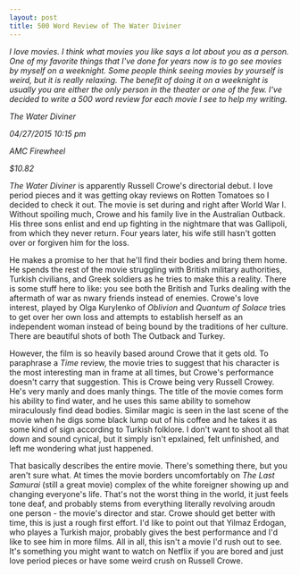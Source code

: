 ```yaml
---
layout: post
title: 500 Word Review of The Water Diviner 
---
```


*I love movies. I think what movies you like says a lot about you as a person. One of my favorite things that I've done for years now is to go see movies by myself on a weeknight. Some people think seeing movies by yourself is weird, but it is really relaxing. The benefit of doing it on a weeknight is usually you are either the only person in the theater or one of the few. I've decided to write a 500 word review for each movie I see to help my writing.*

*The Water Diviner*

*04/27/2015 10:15 pm*

*AMC Firewheel*

*$10.82* 

*The Water Diviner* is apparently Russell Crowe's directorial debut. I love period pieces and it was getting okay reviews on Rotten Tomatoes so I decided to check it out. The movie is set during and right after World War I. Without spoiling much, Crowe and his family live in the Australian Outback. His three sons enlist and end up fighting in the nightmare that was Gallipoli, from which they never return. Four years later, his wife still hasn't gotten over or forgiven him for the loss.

He makes a promise to her that he'll find their bodies and bring them home. He spends the rest of the movie struggling with British military authorities, Turkish civilians, and Greek soldiers as he tries to make this a reality. There is some stuff here to like: you see both the British and Turks dealing with the aftermath of war as nwary friends instead of enemies. Crowe's love interest, played by Olga Kurylenko of *Oblivion* and *Quantum of Solace* tries to get over her own loss and attempts to establish herself as an independent woman instead of being bound by the traditions of her culture. There are beautiful shots of both The Outback and Turkey. 

However, the film is so heavily based around Crowe that it gets old. To paraphrase a *Time* review, the movie tries to suggest that his character is the most interesting man in frame at all times, but Crowe's performance doesn't carry that suggestion. This is Crowe being very Russell Crowey. He's very manly and does manly things. The title of the movie comes form his ability to find water, and he uses this same ability to somehow miraculously find dead bodies. Similar magic is seen in the last scene of the movie when he digs some black lump out of his coffee and he takes it as some kind of sign according to Turkish folklore. I don't want to shoot all that down and sound cynical, but it simply isn't epxlained, felt unfinished, and left me wondering what just happened. 

That basically describes the entire movie. There's something there, but you aren't sure what. At times the movie borders uncomfortably on *The Last Samurai* (still a great movie) complex of the white foreigner showing up and changing everyone's life. That's not the worst thing in the world, it just feels tone deaf, and probably stems from everything literally revolving aroudn one person - the movie's director and star. Crowe should get better with time, this is just a rough first effort. I'd like to point out that Yilmaz Erdogan, who playes a Turkish major, probably gives the best performance and I'd like to see him in more films. All in all, this isn't a movie I'd rush out to see. It's something you might want to watch on Netflix if you are bored and just love period pieces or have some weird crush on Russell Crowe. 
